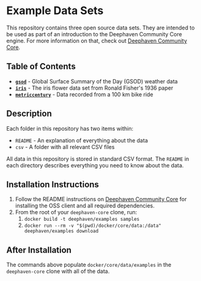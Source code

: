 # Example Data Sets

This repository contains three open source data sets.  They are intended to be used as part of an introduction to the Deephaven Community Core engine.  For more information on that, check out [Deephaven Community Core](https://github.com/deephaven/deephaven-core).

## Table of Contents

- **[`gsod`](https://catalog.data.gov/dataset/global-surface-summary-of-the-day-gsod)** - Global Surface Summary of the Day (GSOD) weather data
- **[`iris`](https://archive.ics.uci.edu/ml/datasets/iris)** - The iris flower data set from Ronald Fisher's 1936 paper
- **[`metriccentury`](https://github.com/mikeblas/samples-junk/tree/main/metriccentury)** - Data recorded from a 100 km bike ride

## Description

Each folder in this repository has two items within:

 - `README` - An explanation of everything about the data
 - `csv` - A folder with all relevant CSV files

All data in this repository is stored in standard CSV format.  The `README` in each directory describes everything you need to know about the data.

## Installation Instructions

1. Follow the README instructions on [Deephaven Community Core](https://github.com/deephaven/deephaven-core) for installing the OSS client and all required dependencies.
2. From the root of your `deephaven-core` clone, run:
   1. `docker build -t deephaven/examples samples`
   2. `docker run --rm -v "$(pwd)/docker/core/data:/data" deephaven/examples download`

## After Installation

The commands above populate `docker/core/data/examples` in the `deephaven-core` clone with all of the data.

